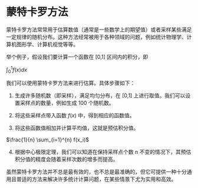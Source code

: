 # 蒙特卡罗方法

蒙特卡罗方法常常用于估算数值（通常是一些数学上的期望值）或者采样某些满足一定规律的随机分布。这种方法经常被用于各种领域的问题，例如统计物理学、计算机图形学、计算机视觉等等。

举个例子，假设我们要计算一个函数在 [0,1] 区间内的积分，即

$\int_0^1 f(x)dx$

我们可以使用蒙特卡罗方法来进行估算。具体步骤如下：

1. 生成许多随机数（即采样），满足均匀分布，在 [0,1] 上进行取值。我们可以设置采样点的数量，例如生成 100 个随机数。

2. 将这些采样点带入函数 $f(x)$ 中，得到相应的函数值。

3. 将这些函数值相加并计算平均值，这就是预估积分值。

$\frac{1}{n} \sum_{i=1}^{n} f(x_i)$

4. 根据中心极限定理，我们可以知道在保持采样点个数 n 不变的情况下，其预估积分值的精度会随着采样次数的增多而提高。

虽然蒙特卡罗方法并不总是最有效的，也不总是最准确的，但它可提供一种十分通用且普适的方法来解决许多统计计算问题，在某些情景下尤为实用和高效。